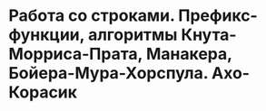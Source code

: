 # Работа со строками. Префикс-функции, алгоритмы Кнута-Морриса-Прата, Манакера, Бойера-Мура-Хорспула. Ахо-Корасик
